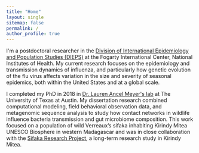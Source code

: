 ```yaml
---
title: "Home"
layout: single
sitemap: false
permalink: /
author_profile: true
---
```


I'm a postdoctoral researcher in the [Division of International Epidemiology and Population Studies (DIEPS)](https://www.fic.nih.gov/About/Staff/Pages/epidemiology-population.aspx) at the Fogarty International Center, National Institutes of Health. My current research focuses on the epidemiology and transmission dynamics of influenza, and particularly how genetic evolution of the flu virus affects variation in the size and severity of seasonal epidemics, both within the United States and at a global scale. 

I completed my PhD in 2018 in [Dr. Lauren Ancel Meyer's lab](http://www.bio.utexas.edu/research/meyers/) at The University of Texas at Austin. My dissertation research combined computational modeling, field behavioral observation data, and metagenomic sequence analysis to study how contact networks in wildlife influence bacteria transmission and gut microbiome composition. This work focused on a population of wild Verreaux’s sifaka inhabiting Kirindy Mitea UNESCO Biosphere in western Madagascar and was in close collaboration with the [Sifaka Research Project](http://labs.la.utexas.edu/ankoatsifaka/sifaka-research-project/), a long-term research study in Kirindy Mitea. 